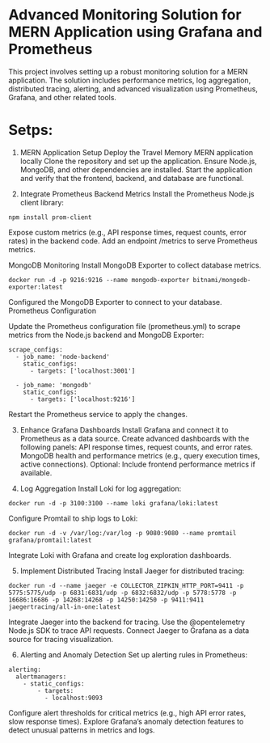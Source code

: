# Advanced Monitoring Solution for MERN Application using Grafana and Prometheus
This project involves setting up a robust monitoring solution for a MERN application. The solution includes performance metrics, log aggregation, distributed tracing, alerting, and advanced visualization using Prometheus, Grafana, and other related tools.

# Setps:
1. MERN Application Setup
  Deploy the Travel Memory MERN application locally
  Clone the repository and set up the application.
  Ensure Node.js, MongoDB, and other dependencies are installed.
  Start the application and verify that the frontend, backend, and database are functional.

2. Integrate Prometheus
Backend Metrics
Install the Prometheus Node.js client library:
```
npm install prom-client
```
Expose custom metrics (e.g., API response times, request counts, error rates) in the backend code.
Add an endpoint /metrics to serve Prometheus metrics.

MongoDB Monitoring
Install MongoDB Exporter to collect database metrics.
```
docker run -d -p 9216:9216 --name mongodb-exporter bitnami/mongodb-exporter:latest
```
Configured the MongoDB Exporter to connect to your database.
Prometheus Configuration

Update the Prometheus configuration file (prometheus.yml) to scrape metrics from the Node.js backend and MongoDB Exporter:
```
scrape_configs:
  - job_name: 'node-backend'
    static_configs:
      - targets: ['localhost:3001']

  - job_name: 'mongodb'
    static_configs:
      - targets: ['localhost:9216']
```
Restart the Prometheus service to apply the changes.

3. Enhance Grafana Dashboards
Install Grafana and connect it to Prometheus as a data source.
Create advanced dashboards with the following panels:
API response times, request counts, and error rates.
MongoDB health and performance metrics (e.g., query execution times, active connections).
Optional: Include frontend performance metrics if available.

4. Log Aggregation
Install Loki for log aggregation:
```
docker run -d -p 3100:3100 --name loki grafana/loki:latest
```
Configure Promtail to ship logs to Loki:
```
docker run -d -v /var/log:/var/log -p 9080:9080 --name promtail grafana/promtail:latest
```
Integrate Loki with Grafana and create log exploration dashboards.

5. Implement Distributed Tracing
Install Jaeger for distributed tracing:
```
docker run -d --name jaeger -e COLLECTOR_ZIPKIN_HTTP_PORT=9411 -p 5775:5775/udp -p 6831:6831/udp -p 6832:6832/udp -p 5778:5778 -p 16686:16686 -p 14268:14268 -p 14250:14250 -p 9411:9411 jaegertracing/all-in-one:latest
```
Integrate Jaeger into the backend for tracing.
Use the @opentelemetry Node.js SDK to trace API requests.
Connect Jaeger to Grafana as a data source for tracing visualization.

6. Alerting and Anomaly Detection
Set up alerting rules in Prometheus:
```
alerting:
  alertmanagers:
    - static_configs:
        - targets:
          - localhost:9093
```
Configure alert thresholds for critical metrics (e.g., high API error rates, slow response times).
Explore Grafana’s anomaly detection features to detect unusual patterns in metrics and logs.

